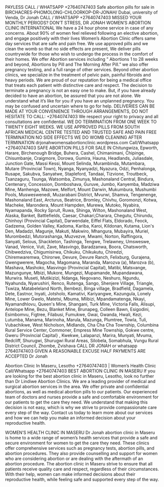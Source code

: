 PAYLESS CALL / WHATSAPP +27640747403 Safe abortion pills for sale in BIRCHACRES-PHOMOLONG-CHLOORKOP-DR-JONAH/ Dubai, university of Venda, Dr Jonah CALL / WHATSAPP +27640747403 MISSED YOUR MONTHLY PERIODS? DON’T STRESS, DR JONAH WOMEN’S ABORTION CLINIC INTERNATIONAL We have a 24 hour phone service in case of any concerns. About 90% of women feel relieved following an elective abortion, and engage positively with their lives Women’s Abortion Clinic offers same day services that are safe and pain free. We use approved pills and we clean the womb so that no side effects are present, We deliver pills countrywide for those who wish to undergo the process in the comfort of their homes. We offer Abortion services including ” Abortions 1 to 28 weeks and beyond, Abortions by Pill and The Morning After Pill.” we also offer pregnancy testing, and a full range of other services. Beyond other abortion clinics, we specialize in the treatment of pelvic pain, painful fibroids and heavy periods. We are proud of our reputation for being a medical office that treats each patient with distinctive care and respect. The decision to terminate a pregnancy is not an easy one to make. But, if you have already decided to have an abortion, be assured that you are not alone. We understand what it’s like for you if you have an unplanned pregnancy. You may be confused and uncertain where to go for help. DELIVERIES CAN BE MADE AT YOUR CONVENIENCE THROUGH ARRANGEMENTS, DO NOT HESITATE TO CALL: +27640747403 We respect your right to privacy and all consultations are confidential. WE DO TERMINATION FROM ONE WEEK TO TWENTY EIGHT WEEKS. WE USE APPROVED PILLS FROM SOUTH AFRICAN MEDICAL CENTRE TESTED AND TRUSTED SAFE AND PAIN FREE TERMINATION NO SIDE EFFECTS WE DO WOMB CLEANING AFTER TERMINATION drjonahwomensabortionclinic.wordpress.com
Call/Whatsapp +27640747403 SAFE ABORTION PILLS FOR SALE IN Chitungwiza, Epworth, Harare, Birchenough Bridge, Buhera, Cashel, Chimanimani, Chipinge, Chisumbanje, Craigmore, Dorowa, Gumira, Hauna, Headlands, Juliasdale, Junction Gate, Massi Kessi, Mount Selinda, Murambinda, Mutambara, Mutare (Provincial Town), Nyanga, Nyanyadzi, Nyazura, Odzi, Penhalonga, Rusape, Sakubva, Sanyatwe, Stapleford, Tandaai, Tizvione, Troutbeck, Tsanzaguru, Tsunga, Watsomba, Zimunya, Mashonaland Central, Bindura, Centenary, Concession, Domboshava, Guruve, Jumbo, Kanyemba, Madziwa Mine, Manhenga, Mazowe, Melfort, Mount Darwin, Mukumbura, Mushumbi Pools, Musweswenedi, Muzarabani District, Mvurwi, Shamva, Tengenenge, Mashonaland East, Arcturus, Beatrice, Bromley, Chivhu, Goromonzi, Kotwa, Macheke, Marondera, Mount Hampden, Murewa, Mutoko, Nyabira, Nyamapanda, Rocky Spruit, Ruwa, Shinga, Wilton, Mashonaland West, Alaska, Banket, Battlefields, Caesar, Chakari,Charara, Chegutu, Chirundu, Chinhoyi (Provincial Capital), Darwendale, Eiffel Flats, Eldorado, Feock, Gadzema, Golden Valley, Kadoma, Kariba, Karoi, Kildonan, Kutama, Lion's Den, Madadzi, Magunje, Makuti, Makwiro, Mhangura, Mubayira, Muriel, Murombedzi, Mutorashanga, Muzvezve, Mwami, Norton, Raffingora, Sanyati, Selous, Shackleton, Tashinga, Tengwe, Trelawney, Umsweswe, Vanad, Venice, Vuti, Zave, Masvingo, Baradzanwa, Boora, Chatsworth, Chibwedziva, Chigumisirwa, Chikuku, Chikukutu, Chiredzi, Chiremwaremwa, Chirorwe, Devure, Devure Ranch, Felixburg, Gurajena, Gwengwerere, Magocha, Magomana, Maranda, Marozva (a), Marozva (b), Mashava, Mashoko, Masvingo (Provincial Capital), Matibi, Matsvange, Mazungunye, Mbizi, Mukore, Mungezi, Mupamande, Mupandawana, Murwira. Museti, Mutikizizi, Ndanga, Negovano, Neshuro, Ngundu, Nyahunda, Nyarushiri, Renco, Rutenga, Sango, Shenjere Village, Triangle, Tswiza, Matabeleland North, Bembezi, Binga village, Bradfield, Dagamela, Dete, Eastnor, Inyati, Jotsholo, Kamativi, Kariyangwe, Kazungula, Lonely Mine, Lower Gwelo, Matetsi, Mbuma, Mlibizi, Mpandamatenga, Nkayi, Nyamandhlovu, Queen's Mine, Shangani, Turk Mine, Victoria Falls, Alisupi, Antelope Mine, Bezu, Blanket Mine, Brunapeg, Colleen Bawn, Esigodini, Esimbomvu, Figtree, Filabusi, Fumukwe, Gwai, Gwanda, Hwali, Kezi, Lutumba, Manama, Marinoha, Marula, Mazunga, Plumtree, Towla, Tuli, Vubachikwe, West Nicholson, Midlands, Cha Cha Cha Township, Columbina Rural Service Center, Commoner, Empress Mine Township, Gokwe centre, Gweru (Provincial Capital} , Kwekwe, Lalapanzi, Marira, Munyati, Mvuma, Redcliff, Shurugwi, Shurugwi Rural Areas, Silobela, Somabhula, Vungu Rural District Council, Zhombe, Zvishava
CALL DR JONAH or whatsapp 27640747403 GIVEN A REASONABLE EXCUSE HALF PAYMENTS ARE ACCEPTED
Dr Jonah
 
Abortion Clinic In Maseru, Lesotho +27640747403 | Women’s Health Clinic
Call/Whatsapp +27640747403 BEST ABORTION CLINIC IN MASERU
If you are looking for the best abortion clinic in Maseru, Lesotho, look no further than Dr Lindiwe Abortion Clinics. We are a leading provider of medical and surgical abortion services in the area. We offer private and confidential abortions, as well as medical abortion pills to our patients. Our experienced team of doctors and nurses provide a safe and comfortable environment for our patients to get the care they need. We understand that making this decision is not easy, which is why we strive to provide compassionate care every step of the way. Contact us today to learn more about our services and how we can help you make an informed decision about your reproductive health.

WOMEN’S HEALTH CLINIC IN MASERU
Dr Jonah  abortion clinic in Maseru is home to a wide range of women’s health services that provide a safe and secure environment for women to get the care they need. These clinics offer comprehensive services such as pregnancy tests, abortion pills, and abortion procedures. They also provide counselling and support for women who are considering abortion or are dealing with the aftermath of an abortion procedure. The abortion clinic in Maseru strive to ensure that all patients receive quality care and respect, regardless of their circumstances. With their help, women can make informed decisions about their reproductive health, while feeling safe and supported every step of the way.	
